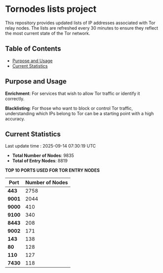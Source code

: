 # Tornodes lists project

This repository provides updated lists of IP addresses associated with Tor relay nodes. The lists are refreshed every 30 minutes to ensure they reflect the most current state of the Tor network.

## Table of Contents

- [Purpose and Usage](#purpose-and-usage)
- [Current Statistics](#current-statistics)


## Purpose and Usage

**Enrichment**: For services that wish to allow Tor traffic or identify it correctly.

**Blacklisting**: For those who want to block or control Tor traffic, understanding which IPs belong to Tor can be a starting point with a high accuracy.

## Current Statistics

Last update time : 2025-09-14 07:30:19 UTC

- **Total Number of Nodes**: 9835
- **Total of Entry Nodes**: 8819

**TOP 10 PORTS USED FOR TOR ENTRY NODES**

| **Port** | **Number of Nodes** |
|------|-----------------|
| **443**   | 2758  |
| **9001**   | 2044  |
| **9000**   | 410  |
| **9100**   | 340  |
| **8443**   | 208  |
| **9002**   | 171  |
| **143**   | 138  |
| **80**   | 128  |
| **110**   | 127  |
| **7430**   | 118  |

